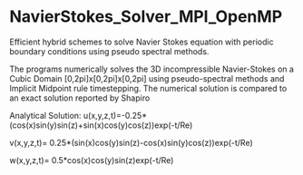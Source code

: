 # NavierStokes_Solver_MPI_OpenMP
Efficient hybrid schemes to solve Navier Stokes equation with periodic boundary conditions using pseudo spectral methods.

The programs numerically solves the 3D incompressible Navier-Stokes on a Cubic Domain [0,2pi]x[0,2pi]x[0,2pi] using pseudo-spectral methods and Implicit Midpoint rule timestepping. The numerical solution is compared to an exact solution reported by Shapiro 

Analytical Solution:
u(x,y,z,t)=-0.25*(cos(x)sin(y)sin(z)+sin(x)cos(y)cos(z))exp(-t/Re)

v(x,y,z,t)= 0.25*(sin(x)cos(y)sin(z)-cos(x)sin(y)cos(z))exp(-t/Re)

w(x,y,z,t)= 0.5*cos(x)cos(y)sin(z)exp(-t/Re)
